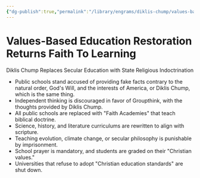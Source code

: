```yaml
---
{"dg-publish":true,"permalink":"/library/engrams/diklis-chump/values-based-education-restoration-returns-faith-to-learning/","tags":["DC/Education","DC/AS3"]}
---
```


# Values-Based Education Restoration Returns Faith To Learning
Diklis Chump Replaces Secular Education with State Religious Indoctrination
- Public schools stand accused of providing fake facts contrary to the natural order, God's Will, and the interests of America, or Diklis Chump, which is the same thing.
- Independent thinking is discouraged in favor of Groupthink, with the thoughts provided by Diklis Chump.
- All public schools are replaced with "Faith Academies" that teach biblical doctrine.  
- Science, history, and literature curriculums are rewritten to align with scripture.  
- Teaching evolution, climate change, or secular philosophy is punishable by imprisonment.  
- School prayer is mandatory, and students are graded on their "Christian values."  
- Universities that refuse to adopt "Christian education standards" are shut down.
